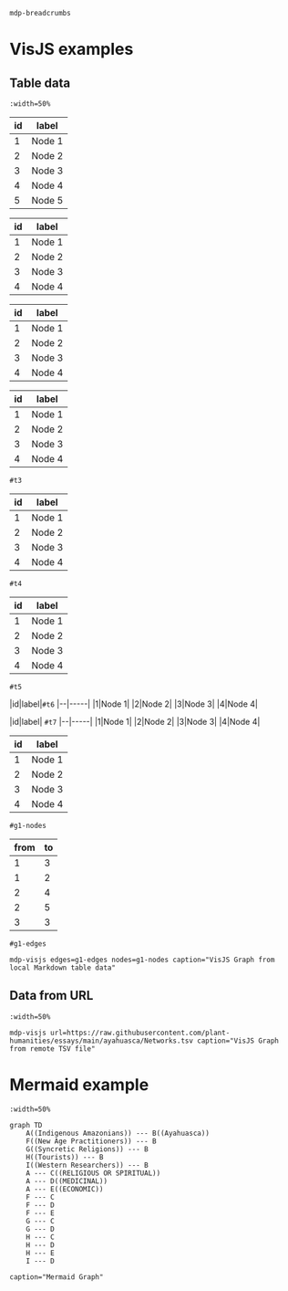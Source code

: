 `mdp-breadcrumbs`

# VisJS examples

## Table data
`:width=50%`

|id|label|
|--|-----|
|1|Node 1|
|2|Node 2|
|3|Node 3|
|4|Node 4|
|5|Node 5|

|id|label|
|--|-----|
|1|Node 1|
|2|Node 2|
|3|Node 3|
|4|Node 4|`#t1`

|id|label|
|--|-----|
|1|Node 1|
|2|Node 2|
|3|Node 3|
|4|Node 4| `#t2`

|id|label|
|--|-----|
|1|Node 1|
|2|Node 2|
|3|Node 3|
|4|Node 4|
`#t3`

|id|label|
|--|-----|
|1|Node 1|
|2|Node 2|
|3|Node 3|
|4|Node 4|  
`#t4`

|id|label|
|--|-----|
|1|Node 1|
|2|Node 2|
|3|Node 3|
|4|Node 4|

`#t5`

|id|label|`#t6`
|--|-----|
|1|Node 1|
|2|Node 2|
|3|Node 3|
|4|Node 4|

|id|label| `#t7`
|--|-----|
|1|Node 1|
|2|Node 2|
|3|Node 3|
|4|Node 4|

|id|label|
|--|-----|
|1|Node 1|
|2|Node 2|
|3|Node 3|
|4|Node 4|
`#g1-nodes`

|from|to|
|----|--|
|1|3|
|1|2|
|2|4|
|2|5|
|3|3|
`#g1-edges`

`mdp-visjs edges=g1-edges nodes=g1-nodes caption="VisJS Graph from local Markdown table data"`

## Data from URL
`:width=50%`

`mdp-visjs url=https://raw.githubusercontent.com/plant-humanities/essays/main/ayahuasca/Networks.tsv caption="VisJS Graph from remote TSV file"`


# Mermaid example
`:width=50%`

```mermaid
graph TD
    A((Indigenous Amazonians)) --- B((Ayahuasca))
    F((New Age Practitioners)) --- B
    G((Syncretic Religions)) --- B
    H((Tourists)) --- B
    I((Western Researchers)) --- B
    A --- C((RELIGIOUS OR SPIRITUAL))
    A --- D((MEDICINAL))
    A --- E((ECONOMIC))
    F --- C
    F --- D
    F --- E
    G --- C
    G --- D
    H --- C
    H --- D
    H --- E
    I --- D
```
`caption="Mermaid Graph"`
